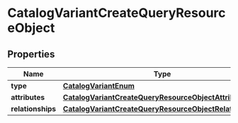 
# CatalogVariantCreateQueryResourceObject

## Properties
| Name | Type | Description | Notes |
| ------------ | ------------- | ------------- | ------------- |
| **type** | [**CatalogVariantEnum**](CatalogVariantEnum.md) |  |  |
| **attributes** | [**CatalogVariantCreateQueryResourceObjectAttributes**](CatalogVariantCreateQueryResourceObjectAttributes.md) |  |  |
| **relationships** | [**CatalogVariantCreateQueryResourceObjectRelationships**](CatalogVariantCreateQueryResourceObjectRelationships.md) |  |  [optional] |



